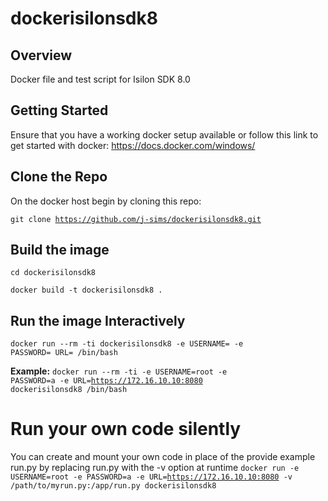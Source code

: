 # dockerisilonsdk8

## Overview
Docker file and test script for Isilon SDK 8.0

## Getting Started
Ensure that you have a working docker setup available or follow this link to get started with docker: https://docs.docker.com/windows/

## Clone the Repo
On the docker host begin by cloning this repo:

<code>git clone https://github.com/j-sims/dockerisilonsdk8.git</code>

## Build the image
<code>cd dockerisilonsdk8</code>

<code>docker build -t dockerisilonsdk8 .</code>

## Run the image Interactively
<code>docker run --rm -ti dockerisilonsdk8 -e USERNAME=<USERNAME> -e PASSWORD=<PASSWORD> URL=<URL> /bin/bash
</code>

<b>Example:</b>
<code>docker run --rm -ti  -e USERNAME=root -e PASSWORD=a -e URL=https://172.16.10.10:8080 dockerisilonsdk8 /bin/bash
</code>

# Run your own code silently
You can create and mount your own code in place of the provide example run.py by replacing run.py with the -v option at runtime
<code>docker run -e USERNAME=root -e PASSWORD=a -e URL=https://172.16.10.10:8080 -v /path/to/myrun.py:/app/run.py dockerisilonsdk8</code>
